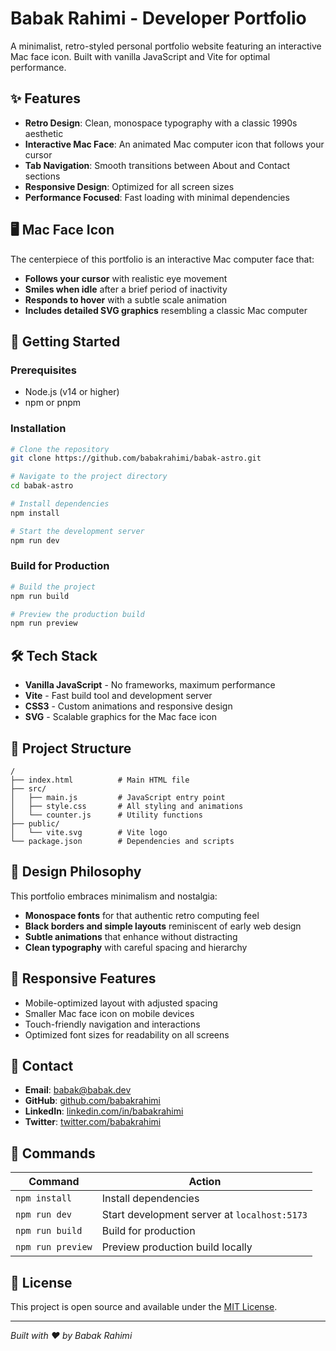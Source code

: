 # Babak Rahimi - Developer Portfolio

A minimalist, retro-styled personal portfolio website featuring an interactive Mac face icon. Built with vanilla JavaScript and Vite for optimal performance.

## ✨ Features

- **Retro Design**: Clean, monospace typography with a classic 1990s aesthetic
- **Interactive Mac Face**: An animated Mac computer icon that follows your cursor
- **Tab Navigation**: Smooth transitions between About and Contact sections
- **Responsive Design**: Optimized for all screen sizes
- **Performance Focused**: Fast loading with minimal dependencies

## 🖥️ Mac Face Icon

The centerpiece of this portfolio is an interactive Mac computer face that:
- **Follows your cursor** with realistic eye movement
- **Smiles when idle** after a brief period of inactivity
- **Responds to hover** with a subtle scale animation
- **Includes detailed SVG graphics** resembling a classic Mac computer

## 🚀 Getting Started

### Prerequisites
- Node.js (v14 or higher)
- npm or pnpm

### Installation

```bash
# Clone the repository
git clone https://github.com/babakrahimi/babak-astro.git

# Navigate to the project directory
cd babak-astro

# Install dependencies
npm install

# Start the development server
npm run dev
```

### Build for Production

```bash
# Build the project
npm run build

# Preview the production build
npm run preview
```

## 🛠️ Tech Stack

- **Vanilla JavaScript** - No frameworks, maximum performance
- **Vite** - Fast build tool and development server
- **CSS3** - Custom animations and responsive design
- **SVG** - Scalable graphics for the Mac face icon

## 📁 Project Structure

```
/
├── index.html          # Main HTML file
├── src/
│   ├── main.js         # JavaScript entry point
│   ├── style.css       # All styling and animations
│   └── counter.js      # Utility functions
├── public/
│   └── vite.svg        # Vite logo
└── package.json        # Dependencies and scripts
```

## 🎨 Design Philosophy

This portfolio embraces minimalism and nostalgia:
- **Monospace fonts** for that authentic retro computing feel
- **Black borders and simple layouts** reminiscent of early web design
- **Subtle animations** that enhance without distracting
- **Clean typography** with careful spacing and hierarchy

## 📱 Responsive Features

- Mobile-optimized layout with adjusted spacing
- Smaller Mac face icon on mobile devices
- Touch-friendly navigation and interactions
- Optimized font sizes for readability on all screens

## 🤝 Contact

- **Email**: babak@babak.dev
- **GitHub**: [github.com/babakrahimi](https://github.com/babakrahimi)
- **LinkedIn**: [linkedin.com/in/babakrahimi](https://linkedin.com/in/babakrahimi)
- **Twitter**: [twitter.com/babakrahimi](https://twitter.com/babakrahimi)

## 📄 Commands

| Command | Action |
|---------|--------|
| `npm install` | Install dependencies |
| `npm run dev` | Start development server at `localhost:5173` |
| `npm run build` | Build for production |
| `npm run preview` | Preview production build locally |

## 📝 License

This project is open source and available under the [MIT License](LICENSE).

---

*Built with ❤️ by Babak Rahimi*